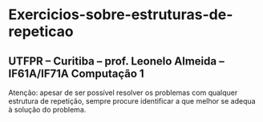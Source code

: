 # Exercicios-sobre-estruturas-de-repeticao
##  UTFPR – Curitiba – prof. Leonelo Almeida – IF61A/IF71A Computação 1


Atenção: apesar de ser possível resolver os problemas com qualquer estrutura de repetição,
sempre procure identificar a que melhor se adequa à solução do problema.
